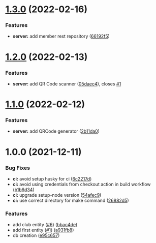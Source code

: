 # [1.3.0](https://github.com/Thomgrus/judoclub/compare/v1.2.0...v1.3.0) (2022-02-16)


### Features

* **server:** add member rest repository ([66192f5](https://github.com/Thomgrus/judoclub/commit/66192f58a0f8a22e3519c8a90518b5ecdea6a3a0))

# [1.2.0](https://github.com/Thomgrus/judoclub/compare/v1.1.0...v1.2.0) (2022-02-13)


### Features

* **server:** add QR Code scanner ([05daec4](https://github.com/Thomgrus/judoclub/commit/05daec460eb8e4186dcf5e98f5d55d20712f1a0d)), closes [#1](https://github.com/Thomgrus/judoclub/issues/1)

# [1.1.0](https://github.com/Thomgrus/judoclub/compare/v1.0.0...v1.1.0) (2022-02-12)


### Features

* **server:** add QRCode generator ([2b11da0](https://github.com/Thomgrus/judoclub/commit/2b11da069c3fb9018a05f8fbff3c42e12ed0eb78))

# 1.0.0 (2021-12-11)


### Bug Fixes

* **ci:** avoid setup husky for ci ([6c2217d](https://github.com/Thomgrus/judoclub/commit/6c2217de4c09cd542d181c10ba251d43e8b3f79f))
* **ci:** avoid using credentials from checkout action in build workflow ([b1b6d34](https://github.com/Thomgrus/judoclub/commit/b1b6d34973dd91d2ddef690173ffcb22f4375d0f))
* **ci:** upgrade setup-node version ([54afec9](https://github.com/Thomgrus/judoclub/commit/54afec9e98e949332cb15efcd9259f629effdf4c))
* **ci:** use correct directory for make command ([26882d5](https://github.com/Thomgrus/judoclub/commit/26882d5c6ba86db09c1599f4b8112fc5348cebe7))


### Features

* add club entity ([#6](https://github.com/Thomgrus/judoclub/issues/6)) ([bbac4de](https://github.com/Thomgrus/judoclub/commit/bbac4de822863ec24063cf1ed1e8c3b17ef5b29d))
* add first entity ([#1](https://github.com/Thomgrus/judoclub/issues/1)) ([a931fb8](https://github.com/Thomgrus/judoclub/commit/a931fb84c8190fe77fae3bdf52565cc98951ad12))
* db creation ([e95c657](https://github.com/Thomgrus/judoclub/commit/e95c65743ae96cd83f3b17542a100c780d6359fb))
